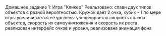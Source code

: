 Домашнее задание 1: Игра "Кликер"
Реальзовано:
спавн двух типов объектов с разной вероятностью. Кружок даёт 2 очка, кубик - 1
по мере игры увеличивается её уровень: увеличирается скорость спавна объектов, скорость их самоуничтожения и скорость их роста.
реализован интерфейс очков и уровня, реализована анимация фона
